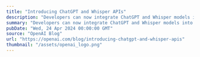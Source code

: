 ```yaml
---
title: "Introducing ChatGPT and Whisper APIs"
description: "Developers can now integrate ChatGPT and Whisper models into their apps and products through our API."
summary: "Developers can now integrate ChatGPT and Whisper models into their apps and products through our API."
pubDate: "Wed, 24 Apr 2024 00:00:00 GMT"
source: "OpenAI Blog"
url: "https://openai.com/blog/introducing-chatgpt-and-whisper-apis"
thumbnail: "/assets/openai_logo.png"
---
```


